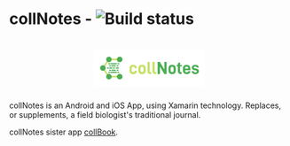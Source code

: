 # collNotes - ![Build status](https://ci.appveyor.com/api/projects/status/gyx4070e1qxhd1lm?svg=true)


<h1 align=center>
<img src="data/assets/logo-collnotes//horizontal.png" width=40%>
</h1>


collNotes is an Android and iOS App, using Xamarin technology. Replaces, or supplements, a field biologist's traditional journal.

collNotes sister app [collBook](https://github.com/CapPow/collBook).
